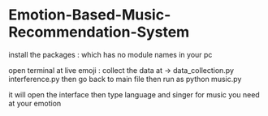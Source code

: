 # Emotion-Based-Music-Recommendation-System
install the packages : which has no module names in your pc

open terminal at live emoji : collect the data at -> data_collection.py
interference.py
then go back to main file then run as python music.py

it will open the interface then type language and singer for music you need at your emotion
